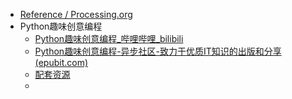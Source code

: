 - [Reference / Processing.org](https://processing.org/reference)
- Python趣味创意编程
	- [Python趣味创意编程_哔哩哔哩_bilibili](https://www.bilibili.com/video/BV1Kv411C7FZ?p=1&vd_source=dbf6bcb88ffa406224b1704eac3c988e)
	- [Python趣味创意编程-异步社区-致力于优质IT知识的出版和分享 (epubit.com)](https://www.epubit.com/bookDetails?id=UBbf16e3464c71)
	- [配套资源](https://box.lenovo.com/l/r1rTb)
	- 